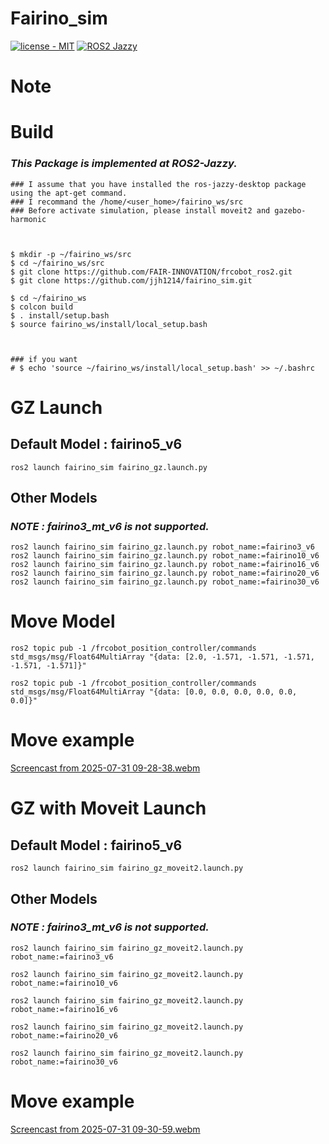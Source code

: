 # Fairino_sim
[![license - MIT](https://img.shields.io/:license-MIT-blue.svg)](https://opensource.org/licenses/MIT)
[![ROS2 Jazzy](https://img.shields.io/badge/ROS2-Jazzy-purple.svg)](https://index.ros.org/doc/ros2/Releases/)

# Note

# Build
### *This Package is implemented at ROS2-Jazzy.*
```
### I assume that you have installed the ros-jazzy-desktop package using the apt-get command.
### I recommand the /home/<user_home>/fairino_ws/src
### Before activate simulation, please install moveit2 and gazebo-harmonic



$ mkdir -p ~/fairino_ws/src
$ cd ~/fairino_ws/src
$ git clone https://github.com/FAIR-INNOVATION/frcobot_ros2.git
$ git clone https://github.com/jjh1214/fairino_sim.git

$ cd ~/fairino_ws
$ colcon build
$ . install/setup.bash
$ source fairino_ws/install/local_setup.bash



### if you want
# $ echo 'source ~/fairino_ws/install/local_setup.bash' >> ~/.bashrc 
```

# GZ Launch
## Default Model : fairino5_v6
```
ros2 launch fairino_sim fairino_gz.launch.py
```
## Other Models
### *NOTE : fairino3_mt_v6 is not supported.*
```
ros2 launch fairino_sim fairino_gz.launch.py robot_name:=fairino3_v6
ros2 launch fairino_sim fairino_gz.launch.py robot_name:=fairino10_v6
ros2 launch fairino_sim fairino_gz.launch.py robot_name:=fairino16_v6
ros2 launch fairino_sim fairino_gz.launch.py robot_name:=fairino20_v6
ros2 launch fairino_sim fairino_gz.launch.py robot_name:=fairino30_v6

```

# Move Model
```
ros2 topic pub -1 /frcobot_position_controller/commands std_msgs/msg/Float64MultiArray "{data: [2.0, -1.571, -1.571, -1.571, -1.571, -1.571]}"

ros2 topic pub -1 /frcobot_position_controller/commands std_msgs/msg/Float64MultiArray "{data: [0.0, 0.0, 0.0, 0.0, 0.0, 0.0]}"
```
# Move example

[Screencast from 2025-07-31 09-28-38.webm](https://github.com/user-attachments/assets/c4b7654f-bd6c-4130-88a2-4ee26a23a3ae)

# GZ with Moveit Launch
## Default Model : fairino5_v6
```
ros2 launch fairino_sim fairino_gz_moveit2.launch.py
```
## Other Models
### *NOTE : fairino3_mt_v6 is not supported.*
```
ros2 launch fairino_sim fairino_gz_moveit2.launch.py robot_name:=fairino3_v6

ros2 launch fairino_sim fairino_gz_moveit2.launch.py robot_name:=fairino10_v6

ros2 launch fairino_sim fairino_gz_moveit2.launch.py robot_name:=fairino16_v6

ros2 launch fairino_sim fairino_gz_moveit2.launch.py robot_name:=fairino20_v6

ros2 launch fairino_sim fairino_gz_moveit2.launch.py robot_name:=fairino30_v6

```

# Move example

[Screencast from 2025-07-31 09-30-59.webm](https://github.com/user-attachments/assets/f1d53846-4953-4821-be4b-f542406576af)

